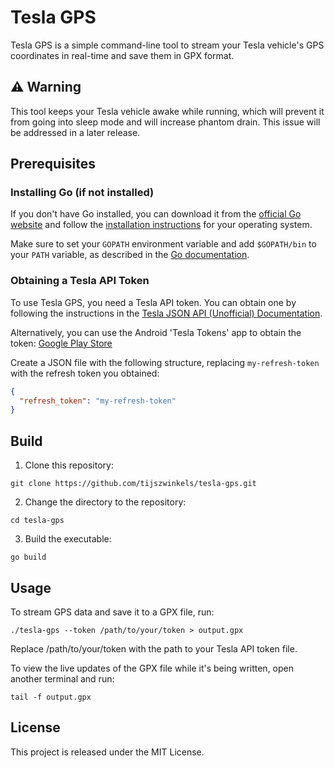 # Tesla GPS

Tesla GPS is a simple command-line tool to stream your Tesla vehicle's GPS coordinates in real-time and save them in GPX format.

## ⚠️ Warning

This tool keeps your Tesla vehicle awake while running, which will prevent it from going into sleep mode and will increase phantom drain. This issue will be addressed in a later release.

## Prerequisites

### Installing Go (if not installed)

If you don't have Go installed, you can download it from the [official Go website](https://golang.org/dl/) and follow the [installation instructions](https://golang.org/doc/install) for your operating system.

Make sure to set your `GOPATH` environment variable and add `$GOPATH/bin` to your `PATH` variable, as described in the [Go documentation](https://golang.org/doc/gopath_code.html#GOPATH).

### Obtaining a Tesla API Token

To use Tesla GPS, you need a Tesla API token. You can obtain one by following the instructions in the [Tesla JSON API (Unofficial) Documentation](https://tesla-api.timdorr.com/api-basics/authentication).

Alternatively, you can use the Android 'Tesla Tokens' app to obtain the token: [Google Play Store](https://play.google.com/store/apps/details?id=net.leveugle.teslatokens&hl=en&gl=US)

Create a JSON file with the following structure, replacing `my-refresh-token` with the refresh token you obtained:

```json
{
  "refresh_token": "my-refresh-token"
}
```

## Build

1. Clone this repository:
```
git clone https://github.com/tijszwinkels/tesla-gps.git
```
2. Change the directory to the repository:
```
cd tesla-gps
```
3. Build the executable:
```
go build
```

## Usage
To stream GPS data and save it to a GPX file, run:
```
./tesla-gps --token /path/to/your/token > output.gpx
```

Replace /path/to/your/token with the path to your Tesla API token file.

To view the live updates of the GPX file while it's being written, open another terminal and run:
```
tail -f output.gpx
```

## License

This project is released under the MIT License.